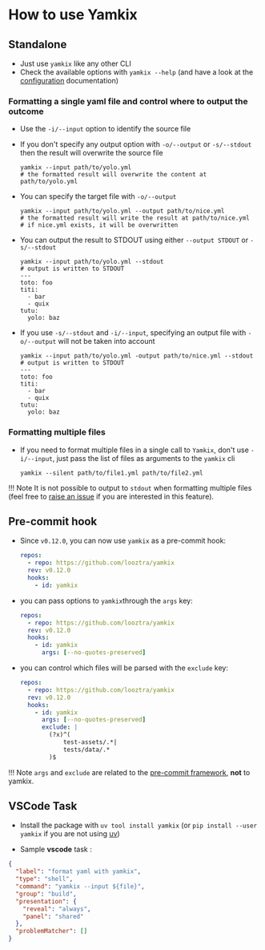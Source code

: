 # How to use Yamkix

## Standalone

- Just use `yamkix` like any other CLI
- Check the available options with `yamkix --help` (and have a look at the [configuration](configuration.md) documentation)

### Formatting a **single** yaml file and control where to output the outcome

- Use the `-i/--input` option to identify the source file
- If you don't specify any output option with `-o/--output` or `-s/--stdout` then the result will overwrite the source file

    ```shell
    yamkix --input path/to/yolo.yml
    # the formatted result will overwrite the content at path/to/yolo.yml
    ```

- You can specify the target file with `-o/--output`

    ```shell
    yamkix --input path/to/yolo.yml --output path/to/nice.yml
    # the formatted result will write the result at path/to/nice.yml
    # if nice.yml exists, it will be overwritten
    ```

- You can output the result to STDOUT using either `--output STDOUT` or `-s/--stdout`

    ```shell
    yamkix --input path/to/yolo.yml --stdout
    # output is written to STDOUT
    ---
    toto: foo
    titi:
      - bar
      - quix
    tutu:
      yolo: baz
    ```

- If you use `-s/--stdout` and `-i/--input`, specifying an output file with `-o/--output` will not be taken into account

    ```shell
    yamkix --input path/to/yolo.yml -output path/to/nice.yml --stdout
    # output is written to STDOUT
    ---
    toto: foo
    titi:
      - bar
      - quix
    tutu:
      yolo: baz
    ```

### Formatting **multiple** files

- If you need to format multiple files in a single call to `Yamkix`, don't use `-i/--input`, just pass the list of files as arguments to the `yamkix` cli

    ```shell
    yamkix --silent path/to/file1.yml path/to/file2.yml
    ```

!!! Note
    It is not possible to output to `stdout` when formatting multiple files (feel free to [raise an issue](https://github.com/looztra/yamkix/issues) if you are interested in this feature).

## Pre-commit hook

- Since `v0.12.0`, you can now use `yamkix` as a pre-commit hook:

    ```yaml
    repos:
      - repo: https://github.com/looztra/yamkix
      rev: v0.12.0
      hooks:
        - id: yamkix
    ```

- you can pass options to `yamkix`through the `args` key:

    ```yaml
    repos:
      - repo: https://github.com/looztra/yamkix
      rev: v0.12.0
      hooks:
        - id: yamkix
          args: [--no-quotes-preserved]
    ```

- you can control which files will be parsed with the `exclude` key:

    ```yaml
    repos:
      - repo: https://github.com/looztra/yamkix
      rev: v0.12.0
      hooks:
        - id: yamkix
          args: [--no-quotes-preserved]
          exclude: |
            (?x)^(
                test-assets/.*|
                tests/data/.*
            )$
    ```

!!! Note
    `args` and `exclude` are related to the [pre-commit framework](https://pre-commit.com/#pre-commit-configyaml---hooks), **not** to yamkix.

## VSCode Task

- Install the package with `uv tool install yamkix` (or `pip install --user yamkix` if you are not using [uv](https://docs.astral.sh/uv/concepts/tools/))

- Sample **vscode** task :

<!-- end list -->

``` json
{
  "label": "format yaml with yamkix",
  "type": "shell",
  "command": "yamkix --input ${file}",
  "group": "build",
  "presentation": {
    "reveal": "always",
    "panel": "shared"
  },
  "problemMatcher": []
}
```
